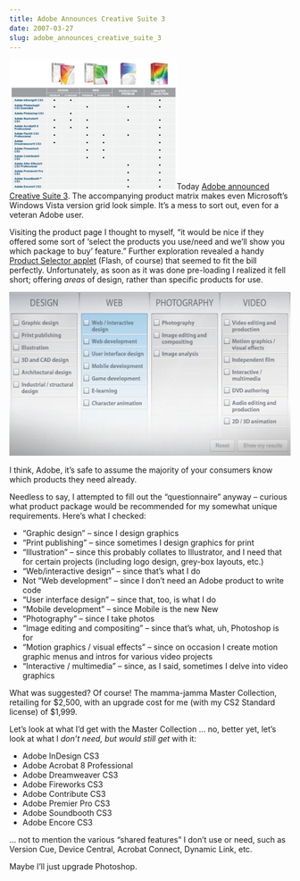```yaml
---
title: Adobe Announces Creative Suite 3
date: 2007-03-27
slug: adobe_announces_creative_suite_3
---
```

<p><img src="/assets/img/cs3-productgrid_20070327.jpg" border="0" height="233" width="300" alt="Adobe's CS3 Product Grid" class="imgright" />Today <a href="http://www.adobe.com/products/creativesuite/">Adobe announced Creative Suite 3</a>. The accompanying product matrix makes even Microsoft&#8217;s Windows Vista version grid look simple. It&#8217;s a mess to sort out, even for a veteran Adobe user.</p>

<p>Visiting the product page I thought to myself, &#8220;it would be nice if they offered some sort of &#8216;select the products you use/need and we&#8217;ll show you which package to buy&#8217; feature.&#8221; Further exploration revealed a handy <a href="http://www.adobe.com/products/creativesuite/?cs3Tabs=cs3products">Product Selector applet</a> (Flash, of course) that seemed to fit the bill perfectly. Unfortunately, as soon as it was done pre-loading I realized it fell short; offering <em>areas</em> of design, rather than specific products for use.</p>

<p><img src="/assets/img/cs3-questionnaire.jpg" border="0" height="293" width="557" alt="Adobe's CS3 Product Finder applet" class="imgcenter" /></p>

<p>I think, Adobe, it&#8217;s safe to assume the majority of your consumers know which products they need already.</p>

<p>Needless to say, I attempted to fill out the &#8220;questionnaire&#8221; anyway &#8211; curious what product package would be recommended for my somewhat unique requirements. Here&#8217;s what I checked:</p>

<ul>
<li>&#8220;Graphic design&#8221; &#8211; since I design graphics</li>
<li>&#8220;Print publishing&#8221; &#8211; since sometimes I design graphics for print</li>
<li>&#8220;Illustration&#8221; &#8211; since this probably collates to Illustrator, and I need that for certain projects (including logo design, grey-box layouts, etc.)</li>
<li>&#8220;Web/interactive design&#8221; &#8211; since that&#8217;s what I do</li>
<li>Not &#8220;Web development&#8221; &#8211; since I don&#8217;t need an Adobe product to write code</li>
<li>&#8220;User interface design&#8221; &#8211; since that, too, is what I do</li>
<li>&#8220;Mobile development&#8221; &#8211; since Mobile is the new New</li>
<li>&#8220;Photography&#8221; &#8211; since I take photos</li>
<li>&#8220;Image editing and compositing&#8221; &#8211; since that&#8217;s what, uh, Photoshop is for</li>
<li>&#8220;Motion graphics / visual effects&#8221; &#8211; since on occasion I create motion graphic menus and intros for various video projects</li>
<li>&#8220;Interactive / multimedia&#8221; &#8211; since, as I said, sometimes I delve into video graphics</li>
</ul>

<p>What was suggested? Of course! The mamma-jamma Master Collection, retailing for $2,500, with an upgrade cost for me (with my CS2 Standard license) of $1,999.</p>

<p>Let&#8217;s look at what I&#8217;d get with the Master Collection &#8230; no, better yet, let&#8217;s look at what I <em>don&#8217;t need, but would still get</em> with it:</p>

<ul>
<li>Adobe InDesign CS3</li>
<li>Adobe Acrobat 8 Professional</li>
<li>Adobe Dreamweaver CS3</li>
<li>Adobe Fireworks CS3</li>
<li>Adobe Contribute CS3</li>
<li>Adobe Premier Pro CS3</li>
<li>Adobe Soundbooth CS3</li>
<li>Adobe Encore CS3</li>
</ul>

<p>&#8230; not to mention the various &#8220;shared features&#8221; I don&#8217;t use or need, such as Version Cue, Device Central, Acrobat Connect, Dynamic Link, etc.</p>

<p>Maybe I&#8217;ll just upgrade Photoshop.</p>